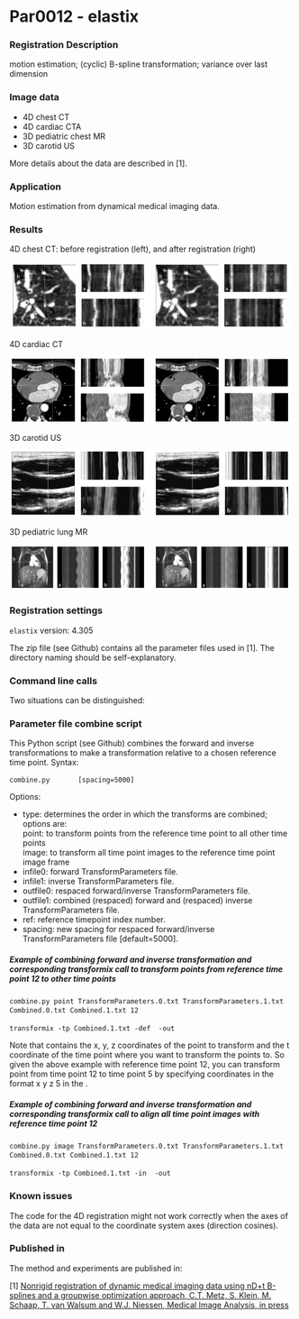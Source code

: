 # Par0012 - elastix

###  Registration Description
motion estimation; (cyclic) B-spline transformation; variance over last dimension

###  Image data

* 4D chest CT
* 4D cardiac CTA
* 3D pediatric chest MR
* 3D carotid US

More details about the data are described in [1].

###  Application

Motion estimation from dynamical medical imaging data.

###  Results

4D chest CT: before registration (left), and after registration (right)

![alt-text](Lungs.jpg)

4D cardiac CT

![alt-text](Heart.jpg)

3D carotid US

![alt-text](Carotid.jpg)

3D pediatric lung MR

![alt-text](Lungsmr.jpg)

###  Registration settings

`elastix` version: 4.305

The zip file (see Github) contains all the parameter files used in [1]. The directory naming should be self-explanatory.

###  Command line calls

Two situations can be distinguished:

###  Parameter file combine script

This Python script (see Github) combines the forward and inverse transformations to make a transformation relative to a chosen reference time point. Syntax:


    combine.py       [spacing=5000]


Options:

* type: determines the order in which the transforms are combined; options are:  
point: to transform points from the reference time point to all other time points  
image: to transform all time point images to the reference time point image frame
* infile0: forward TransformParameters file.
* infile1: inverse TransformParameters file.
* outfile0: respaced forward/inverse TransformParameters file.
* outfile1: combined (respaced) forward and (respaced) inverse TransformParameters file.
* ref: reference timepoint index number.
* spacing: new spacing for respaced forward/inverse TransformParameters file [default=5000].

#####  Example of combining forward and inverse transformation and corresponding transformix call to transform points from reference time point 12 to other time points


    combine.py point TransformParameters.0.txt TransformParameters.1.txt Combined.0.txt Combined.1.txt 12

    transformix -tp Combined.1.txt -def  -out


Note that  contains the x, y, z coordinates of the point to transform and the t coordinate of the time point where you want to transform the points to. So given the above example with reference time point 12, you can transform point from time point 12 to time point 5 by specifying coordinates in the format x y z 5 in the .

#####  Example of combining forward and inverse transformation and corresponding transformix call to align all time point images with reference time point 12


    combine.py image TransformParameters.0.txt TransformParameters.1.txt Combined.0.txt Combined.1.txt 12

    transformix -tp Combined.1.txt -in  -out


###  Known issues

The code for the 4D registration might not work correctly when the axes of the data are not equal to the coordinate system axes (direction cosines).

###  Published in

The method and experiments are published in:

[1] [Nonrigid registration of dynamic medical imaging data using nD+t B-splines and a groupwise optimization approach, C.T. Metz, S. Klein, M. Schaap, T. van Walsum and W.J. Niessen, Medical Image Analysis, in press](http://dx.doi.org/10.1016/j.media.2010.10.003)
